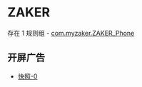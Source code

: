 # ZAKER

存在 1 规则组 - [com.myzaker.ZAKER_Phone](/src/apps/com.myzaker.ZAKER_Phone.ts)

## 开屏广告

- [快照-0](https://i.gkd.li/i/14958042)
